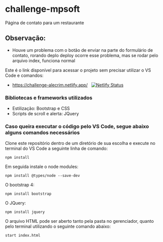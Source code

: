 # challenge-mpsoft

Página de contato para um restaurante

## Observação:
- Houve um problema com o botão de enviar na parte do formulário de contato, rorando deplo deploy ocorre esse problema, mas se rodar pelo arquivo index, funciona normal

Este é o link disponível para acessar o projeto sem precisar utilizar o VS Code e comandos:

- https://challenge-alecrim.netlify.app/ &nbsp; [![Netlify Status](https://api.netlify.com/api/v1/badges/7d8cd54b-c1f4-473d-bbeb-4450c20dd88d/deploy-status)](https://app.netlify.com/sites/challenge-alecrim/deploys)


### Bibliotecas e frameworks utilizados

- Estilização: Bootstrap e CSS
- Scripts de scroll e alerta: JQuery

### Caso queira executar o código pelo VS Code, segue abaixo alguns comandos necessários

Clone este repositório dentro de um diretório de sua escolha e execute no terminal do VS Code a seguinte linha de comando:
```
npm install
```

Em seguida instale o node modules:
```
npm install @types/node --save-dev
```

O bootstrap 4:
```
npm install bootstrap
```

O JQuery:
```
npm install jquery
```

O arquivo HTML pode ser aberto tanto pela pasta no gerenciador, quanto pelo terminal utilizando o seguinte comando abaixo:
```
start index.html
```